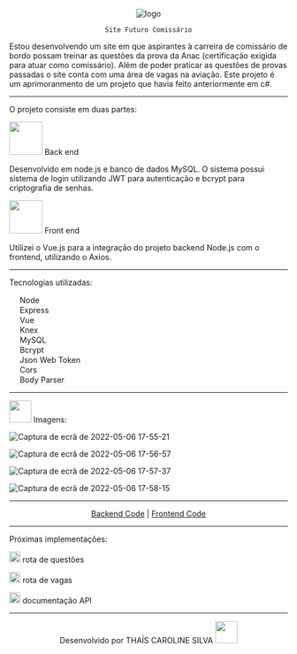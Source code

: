 <div align="center">
    
  ![logo](https://user-images.githubusercontent.com/76595905/167216398-cd42d45d-cace-4f8e-a418-d61d79cbda20.png)
  
</div>

<div align="center">
  
    Site Futuro Comissário
  
</div>
<!--I am developing a website where aspiring flight attendants can train on Anac's exam questions (certification required to work as a flight attendant in Brazil). In addition to being able to practice the questions of past exams, the site will have an area of vacancies in aviation. This project is an improvement of a project I had done previously using C#.-->

Estou desenvolvendo um site em que aspirantes à carreira de comissário de bordo possam treinar as questões da prova da Anac (certificação exigida para atuar como comissário). Além de poder praticar as questões de provas passadas o site conta com uma área de vagas na aviação.
Este projeto é um aprimoranmento de um projeto que havia feito anteriormente em c#.
<hr>

O projeto consiste em duas partes:
<!--The project consists of two parts:-->


<img src="https://cdn-icons-png.flaticon.com/512/6213/6213731.png" height="60em"/> Back end


Desenvolvido em node.js e banco de dados MySQL. O sistema possui sistema de login utilizando JWT para autenticação e bcrypt para 
criptografia de senhas.
<!--Developed with node.js, express and MySQL database. The system has a login system using JWT for authentication and bcrypt for
password encryption.-->



<img src="https://cdn-icons-png.flaticon.com/512/3940/3940056.png" height="60em"/> Front end 

<!--I used Vue.js to integrate the Node.js backend project with the frontend, using Axios.
<hr>-->
Utilizei o Vue.js para a integração do projeto backend Node.js com o frontend, utilizando o Axios.
<hr>
Tecnologias utilizadas:<br>

<!--Technologies used:<br>-->


<img src="https://cdn-icons.flaticon.com/png/512/4509/premium/4509872.png?token=exp=1651873346~hmac=cba6fd86f7ada20c8f5c6c4c87132ea5" height="15em"/> Node<br>
<img src="https://cdn-icons.flaticon.com/png/512/4509/premium/4509872.png?token=exp=1651873346~hmac=cba6fd86f7ada20c8f5c6c4c87132ea5" height="15em"/> Express<br>
<img src="https://cdn-icons.flaticon.com/png/512/4509/premium/4509872.png?token=exp=1651873346~hmac=cba6fd86f7ada20c8f5c6c4c87132ea5" height="15em"/> Vue<br>
<img src="https://cdn-icons.flaticon.com/png/512/4509/premium/4509872.png?token=exp=1651873346~hmac=cba6fd86f7ada20c8f5c6c4c87132ea5" height="15em"/> Knex<br>
<img src="https://cdn-icons.flaticon.com/png/512/4509/premium/4509872.png?token=exp=1651873346~hmac=cba6fd86f7ada20c8f5c6c4c87132ea5" height="15em"/> MySQL<br>
<img src="https://cdn-icons.flaticon.com/png/512/4509/premium/4509872.png?token=exp=1651873346~hmac=cba6fd86f7ada20c8f5c6c4c87132ea5" height="15em"/> Bcrypt<br>
<img src="https://cdn-icons.flaticon.com/png/512/4509/premium/4509872.png?token=exp=1651873346~hmac=cba6fd86f7ada20c8f5c6c4c87132ea5" height="15em"/> Json Web Token<br>
<img src="https://cdn-icons.flaticon.com/png/512/4509/premium/4509872.png?token=exp=1651873346~hmac=cba6fd86f7ada20c8f5c6c4c87132ea5" height="15em"/> Cors<br>
<img src="https://cdn-icons.flaticon.com/png/512/4509/premium/4509872.png?token=exp=1651873346~hmac=cba6fd86f7ada20c8f5c6c4c87132ea5" height="15em"/> Body Parser
<hr>

<p><img src="https://cdn-icons-png.flaticon.com/512/2150/2150667.png" height="40em"> Imagens:</p>

![Captura de ecrã de 2022-05-06 17-55-21](https://user-images.githubusercontent.com/76595905/167221181-04c92d43-7887-4001-ab94-b1dda1003fbd.png)

![Captura de ecrã de 2022-05-06 17-56-57](https://user-images.githubusercontent.com/76595905/167221197-9675f23c-456d-48ff-8a0c-f8d2b9953dd3.png)

![Captura de ecrã de 2022-05-06 17-57-37](https://user-images.githubusercontent.com/76595905/167221210-a1024c89-fe35-4b08-9756-9459d7df924b.png)

![Captura de ecrã de 2022-05-06 17-58-15](https://user-images.githubusercontent.com/76595905/167221224-8337271f-fc35-4c28-9b94-f00f0f244c02.png)

<hr>
<div align="center"> 
<a href="https://github.com/Caroline-Thais/API-futuro-comissario" target="_blank">Backend Code</a> |
<a href="https://github.com/Caroline-Thais/NEW-futuro-comissario" target="_blank">Frontend Code</a>   
</div>  
<hr>
    



Próximas implementações:
<!--Upcoming implementations:-->

<img src="https://cdn-icons.flaticon.com/png/512/5519/premium/5519552.png?token=exp=1653170902~hmac=6e0fe061d2b9b149a57ab1305a69bfdd" height="20em"/>   rota de questões<br>

<img src="https://cdn-icons.flaticon.com/png/512/5519/premium/5519552.png?token=exp=1653170902~hmac=6e0fe061d2b9b149a57ab1305a69bfdd" height="20em"/>  rota de vagas<br>

<img src="https://cdn-icons.flaticon.com/png/512/5519/premium/5519552.png?token=exp=1653170902~hmac=6e0fe061d2b9b149a57ab1305a69bfdd" height="20em"/> documentação API

---
<div align="center">
<!--Developed by-->Desenvolvido por THAÍS CAROLINE SILVA 
<img src="https://cdn-icons-png.flaticon.com/512/2618/2618497.png" height="40em"> 
</div>

